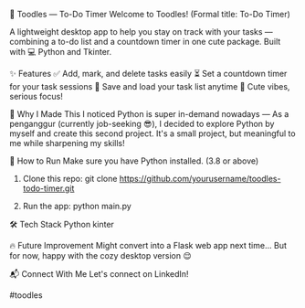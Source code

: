 🐣 Toodles — To-Do Timer
Welcome to Toodles!
(Formal title: To-Do Timer)

A lightweight desktop app to help you stay on track with your tasks — combining a to-do list and a countdown timer in one cute package.
Built with 💻 Python and Tkinter.

✨ Features
✅ Add, mark, and delete tasks easily
⏳ Set a countdown timer for your task sessions
💾 Save and load your task list anytime
🐣 Cute vibes, serious focus!

🎯 Why I Made This
I noticed Python is super in-demand nowadays —
As a penganggur (currently job-seeking 😎), I decided to explore Python by myself and create this second project.
It's a small project, but meaningful to me while sharpening my skills!

🚀 How to Run
Make sure you have Python installed. (3.8 or above)

1. Clone this repo:
git clone https://github.com/yourusername/toodles-todo-timer.git

2. Run the app:
python main.py

🛠️ Tech Stack
Python
kinter

🔥 Future Improvement
Might convert into a Flask web app next time...
But for now, happy with the cozy desktop version 😌

📬 Connect With Me
Let's connect on LinkedIn!

#toodles